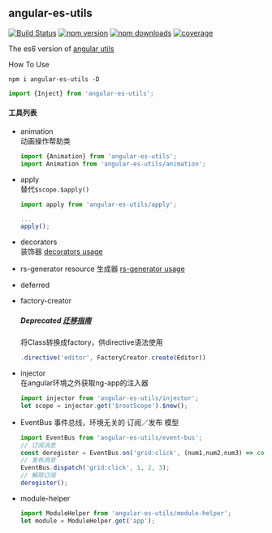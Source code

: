 ## angular-es-utils

[![Build Status](https://img.shields.io/travis/kuitos/angular-es-utils.svg?style=flat-square)](https://travis-ci.org/kuitos/angular-es-utils)
[![npm version](https://img.shields.io/npm/v/angular-es-utils.svg?style=flat-square)](https://www.npmjs.com/package/angular-es-utils)
[![npm downloads](https://img.shields.io/npm/dt/angular-es-utils.svg?style=flat-square)](https://www.npmjs.com/package/angular-es-utils)
[![coverage](https://img.shields.io/codecov/c/github/kuitos/angular-es-utils.svg?style=flat-square)](https://codecov.io/gh/kuitos/angular-es-utils)

The es6 version of [angular utils](https://github.com/kuitos/angular-utils)     

How To Use

```shell
npm i angular-es-utils -D
```

```js
import {Inject} from 'angular-es-utils';
```

#### 工具列表
* animation  
	动画操作帮助类

	```js
	import {Animation} from 'angular-es-utils';
	import Animation from 'angular-es-utils/animation';
	```

* apply  
	替代`$scope.$apply()`
	
	```js
	import apply from 'angular-es-utils/apply';
	
	...
	apply();
	```


* decorators  
	装饰器
	[decorators usage](src/decorators/README.md)
	
* rs-generator
    resource 生成器
    [rs-generator usage](src/rs-generator/README.md)

* deferred
* factory-creator
	
	##### Deprecated [迁移指南](src/factory-creator/README.md)

	将Class转换成factory，供directive语法使用
	
	```js
	.directive('editor', FactoryCreator.create(Editor))
	```

* injector  
	在angular环境之外获取ng-app的注入器
	
	```js
	import injector from 'angular-es-utils/injector';
	let scope = injector.get('$rootScope').$new();
	```
	
* EventBus
	事件总线，环境无关的 订阅／发布 模型

	```js
	import EventBus from 'angular-es-utils/event-bus';
    // 订阅消息
    const deregister = EventBus.on('grid:click', (num1,num2,num3) => console.log(num1, num2, num3));
    // 发布消息
    EventBus.dispatch('grid:click', 1, 2, 3);
    // 解除订阅
    deregister();
	```

* module-helper
	
	```js
	import ModuleHelper from 'angular-es-utils/module-helper';
	let module = ModuleHelper.get('app');
	```
	